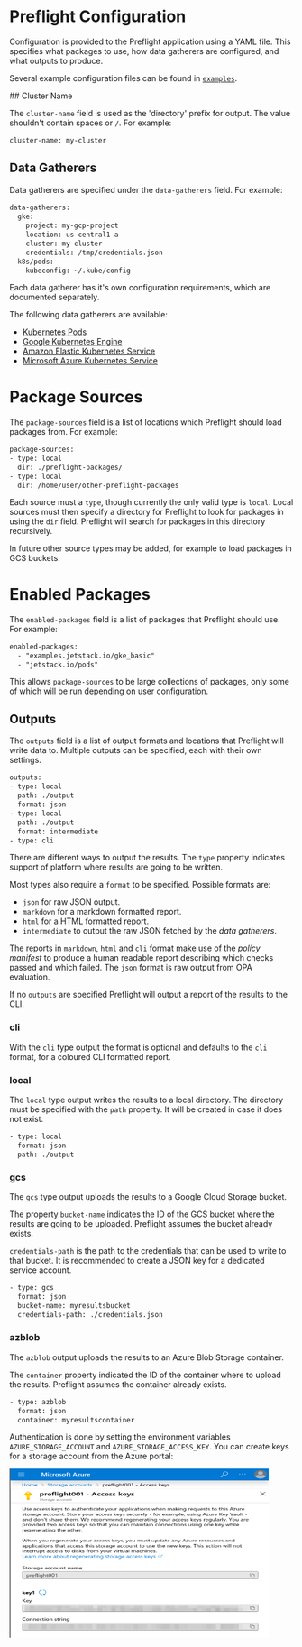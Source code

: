 # Preflight Configuration

Configuration is provided to the Preflight application using a YAML file.
This specifies what packages to use, how data gatherers are configured,
and what outputs to produce.

Several example configuration files can be found in [`examples`](./examples).

## Cluster Name

The `cluster-name` field is used as the 'directory' prefix for output.
The value shouldn't contain spaces or `/`.
For example:

```
cluster-name: my-cluster
```

## Data Gatherers

Data gatherers are specified under the `data-gatherers` field.
For example:

```
data-gatherers:
  gke:
    project: my-gcp-project
    location: us-central1-a
    cluster: my-cluster
    credentials: /tmp/credentials.json
  k8s/pods:
    kubeconfig: ~/.kube/config
```

Each data gatherer has it's own configuration requirements,
which are documented separately.

The following data gatherers are available:

- [Kubernetes Pods](docs/datagatherers/k8s_pods.md)
- [Google Kubernetes Engine](docs/datagatherers/gke.md)
- [Amazon Elastic Kubernetes Service](docs/datagatherers/eks.md)
- [Microsoft Azure Kubernetes Service](docs/datagatherers/aks.md)

# Package Sources

The `package-sources` field is a list of locations
which Preflight should load packages from.
For example:

```
package-sources:
- type: local
  dir: ./preflight-packages/
- type: local
  dir: /home/user/other-preflight-packages
```

Each source must a `type`, though currently the only valid type is `local`.
Local sources must then specify a directory
for Preflight to look for packages in using the `dir` field.
Preflight will search for packages in this directory recursively.

In future other source types may be added,
for example to load packages in GCS buckets.

# Enabled Packages

The `enabled-packages` field is a list of packages that Preflight should use.
For example:

```
enabled-packages:
  - "examples.jetstack.io/gke_basic"
  - "jetstack.io/pods"
```

This allows `package-sources` to be large collections of packages,
only some of which will be run depending on user configuration.

## Outputs

The `outputs` field is a list of output formats and locations that Preflight
will write data to. Multiple outputs can be specified,
each with their own settings.

```
outputs:
- type: local
  path: ./output
  format: json
- type: local
  path: ./output
  format: intermediate
- type: cli
```

There are different ways to output the results.
The `type` property indicates support of platform where results are going to be written.

Most types also require a `format` to be specified.
Possible formats are:
- `json` for raw JSON output.
- `markdown` for a markdown formatted report.
- `html` for a HTML formatted report.
- `intermediate` to output the raw JSON fetched by the *data gatherers*.

The reports in `markdown`, `html` and `cli` format make use of the
*policy manifest* to produce a human readable report describing
 which checks passed and which failed.
The `json` format is raw output from OPA evaluation.

If no `outputs` are specified Preflight will output a report
of the results to the CLI.

### cli

With the `cli` type output the format is optional
and defaults to the `cli` format, for a coloured CLI formatted report.

### local

The `local` type output writes the results to a local directory.
The directory must be specified with the `path` property.
It will be created in case it does not exist.

```
- type: local
  format: json
  path: ./output
```

### gcs

The `gcs` type output uploads the results to a Google Cloud Storage bucket.

The property `bucket-name` indicates the ID of the GCS bucket where the results are going to be uploaded.
Preflight assumes the bucket already exists.

`credentials-path` is the path to the credentials that can be used to write to that bucket.
It is recommended to create a JSON key for a dedicated service account.

```
- type: gcs
  format: json
  bucket-name: myresultsbucket
  credentials-path: ./credentials.json
```

### azblob

The `azblob` output uploads the results to an Azure Blob Storage container.

The `container` property indicated the ID of the container where to upload the results.
Preflight assumes the container already exists.

```
- type: azblob
  format: json
  container: myresultscontainer
```

Authentication is done by setting the environment variables `AZURE_STORAGE_ACCOUNT` and `AZURE_STORAGE_ACCESS_KEY`. You can create keys for a storage account from the Azure portal:

<img align="center" width="460" height="300" src="./images/azblob_keys.png">
